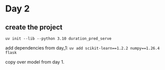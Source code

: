 # Day 2

## create the project

`uv init --lib --python 3.10 duration_pred_serve`

add dependencies from day_1:
`uv add scikit-learn==1.2.2 numpy==1.26.4 flask`

copy over model from day 1.

